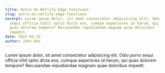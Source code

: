 ```yaml
---
title: Astro On Netlify Edge Functions
slug: astro-on-netlify-edge-functions
excerpt: Lorem ipsum dolor, sit amet consectetur adipisicing elit. Odio porro
  sequi officia nihil optio dicta eos, cumque asperiores id harum, qui
  quas dolorem tempore? Recusandae repudiandae magnam quae doloribus
  impedit.
date: 2023-05-13
author: John Doe
---
```


Lorem ipsum dolor, sit amet consectetur adipisicing elit. Odio porro
sequi officia nihil optio dicta eos, cumque asperiores id harum, qui
quas dolorem tempore? Recusandae repudiandae magnam quae doloribus
impedit.
